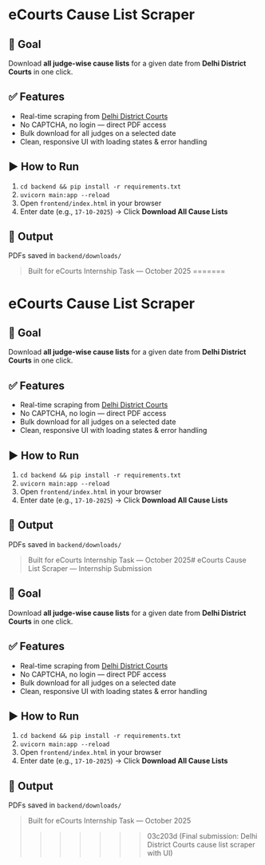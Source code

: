 # eCourts Cause List Scraper 

## 🎯 Goal
Download **all judge-wise cause lists** for a given date from **Delhi District Courts** in one click.

## ✅ Features
- Real-time scraping from [Delhi District Courts](https://newdelhi.dcourts.gov.in/cause-list-%E2%81%84-daily-board/)
- No CAPTCHA, no login — direct PDF access
- Bulk download for all judges on a selected date
- Clean, responsive UI with loading states & error handling

## ▶️ How to Run
1. `cd backend && pip install -r requirements.txt`
2. `uvicorn main:app --reload`
3. Open `frontend/index.html` in your browser
4. Enter date (e.g., `17-10-2025`) → Click **Download All Cause Lists**

## 📂 Output
PDFs saved in `backend/downloads/`


> Built for eCourts Internship Task — October 2025
=======
# eCourts Cause List Scraper 

## 🎯 Goal
Download **all judge-wise cause lists** for a given date from **Delhi District Courts** in one click.

## ✅ Features
- Real-time scraping from [Delhi District Courts](https://newdelhi.dcourts.gov.in/cause-list-%E2%81%84-daily-board/)
- No CAPTCHA, no login — direct PDF access
- Bulk download for all judges on a selected date
- Clean, responsive UI with loading states & error handling

## ▶️ How to Run
1. `cd backend && pip install -r requirements.txt`
2. `uvicorn main:app --reload`
3. Open `frontend/index.html` in your browser
4. Enter date (e.g., `17-10-2025`) → Click **Download All Cause Lists**

## 📂 Output
PDFs saved in `backend/downloads/`


> Built for eCourts Internship Task — October 2025# eCourts Cause List Scraper — Internship Submission

## 🎯 Goal
Download **all judge-wise cause lists** for a given date from **Delhi District Courts** in one click.

## ✅ Features
- Real-time scraping from [Delhi District Courts](https://newdelhi.dcourts.gov.in/cause-list-%E2%81%84-daily-board/)
- No CAPTCHA, no login — direct PDF access
- Bulk download for all judges on a selected date
- Clean, responsive UI with loading states & error handling

## ▶️ How to Run
1. `cd backend && pip install -r requirements.txt`
2. `uvicorn main:app --reload`
3. Open `frontend/index.html` in your browser
4. Enter date (e.g., `17-10-2025`) → Click **Download All Cause Lists**

## 📂 Output
PDFs saved in `backend/downloads/`




> Built for eCourts Internship Task — October 2025
>>>>>>> 03c203d (Final submission: Delhi District Courts cause list scraper with UI)
